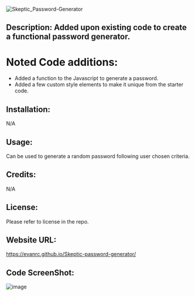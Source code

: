 ![Skeptic_Password-Generator](https://github.com/EvanRC/Skeptic-password-generator/assets/124648885/1f81a0c9-ec1b-4fd6-9d2d-e783d47cf478)


## Description: Added upon existing code to create a functional password generator.

# Noted Code additions:
- Added a function to the Javascript to generate a password.
- Added a few custom style elements to make it unique from the starter code.

## Installation:
N/A

## Usage:
Can be used to generate a random password following user chosen criteria.

## Credits:
N/A

## License:
Please refer to license in the repo.

## Website URL:
 https://evanrc.github.io/Skeptic-password-generator/

## Code ScreenShot:
![image](https://github.com/EvanRC/Skeptic-password-generator/assets/124648885/35965427-5ebb-4ce5-9b74-634ff2b9b897)
